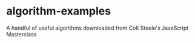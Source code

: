 # algorithm-examples
A handful of useful algorithms downloaded from Colt Steele's JavaScript Masterclass 
